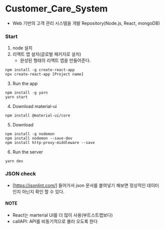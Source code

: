 # Customer_Care_System
- Web 기반의 고객 관리 시스템을 개발 Repository(Node.js, React, mongoDB)

### Start
1. node 설치
2. 리액트 앱 설치(글로벌 패키지로 설치)
    - 완성된 형태의 리액트 앱을 만들어준다.
```
npm install -g create-react-app
npx create-react-app [Project name]
```
3. Run the app
```
npm install -g yarn
yarn start
```
4. Download material-ui
```
npm install @material-ui/core
```
5. Download
```
npm install -g nodemon
npm install nodemon --save-dev
npm install http-proxy-middleware --save
```
6. Run the server
```
yarn dev
```

### JSON check
- [https://jsonlint.com/] 들어가서 json 문서를 붙여넣기 해보면 정상적인 데이터 인지 아닌지 확인 할 수 있다.

#### NOTE
- React는 marterial UI를 더 많이 사용(부트스트랩보다)
- callAPI: API를 비동기적으로 불러 오도록 한다
